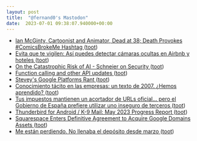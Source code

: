 ```yaml
---
layout: post
title:  "@fernand0's Mastodon"
date:  2023-07-01 09:38:07.940000+00:00
---
```

*  [Ian McGinty, Cartoonist and Animator, Dead at 38; Death Provokes #ComicsBrokeMe Hashtag ](http://www.multiversitycomics.com/news/ian-mcginty-rip) ([toot](https://mastodon.social/@fernand0/110638156214136290))
*  [Evita que te vigilen: Así puedes detectar cámaras ocultas en Airbnb y hoteles ](https://www.adslzone.net/noticias/seguridad/como-detectar-camaras-ocultas-airbnb-hoteles) ([toot](https://mastodon.social/@fernand0/110637830247852821))
*  [On the Catastrophic Risk of AI - Schneier on Security ](https://www.schneier.com/blog/archives/2023/06/on-the-catastrophic-risk-of-ai.htm) ([toot](https://mastodon.social/@fernand0/110637722380594080))
*  [Function calling and other API updates ](https://openai.com/blog/function-calling-and-other-api-update) ([toot](https://mastodon.social/@fernand0/110634412986222823))
*  [Stevey's Google Platforms Rant ](https://gist.github.com/chitchcock/128161) ([toot](https://mastodon.social/@fernand0/110634157351496464))
*  [Conocimiento tácito en las empresas: un texto de 2007. ¿Hemos aprendido? ](https://www.consultorartesano.com/2023/06/conocimiento-tacito-en-las-empresas-un-texto-de-2007-hemos-aprendido.htm) ([toot](https://mastodon.social/@fernand0/110633816269552457))
*  [Tus impuestos mantienen un acortador de URLs oficial… pero el Gobierno de España prefiere utilizar uno inseguro de terceros ](https://www.genbeta.com/actualidad/tus-impuestos-mantienen-acortador-urls-oficial-gobierno-espana-prefiere-utilizar-uno-inseguro-tercero) ([toot](https://mastodon.social/@fernand0/110633662305707565))
*  [Thunderbird for Android / K-9 Mail: May 2023 Progress Report ](https://blog.thunderbird.net/2023/06/thunderbird-for-android-k-9-mail-may-2023-progress-report) ([toot](https://mastodon.social/@fernand0/110633320952202904))
*  [Squarespace Enters Definitive Agreement to Acquire Google Domains Assets ](https://www.prnewswire.com/news-releases/squarespace-enters-definitive-agreement-to-acquire-google-domains-assets-301852507.htm) ([toot](https://mastodon.social/@fernand0/110633136879839647))
*  [Me están perdiendo. No llenaba el depósito desde marzo ](https://mastodon.social/@fernand0/110633031631073584) ([toot](https://mastodon.social/@fernand0/110633031631073584))
